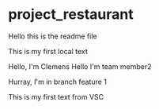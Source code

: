 # project_restaurant

Hello this is the readme file

This is my first local text

Hello, I'm Clemens
Hello I'm team member2

Hurray, I'm in branch feature 1

This is my first text from VSC